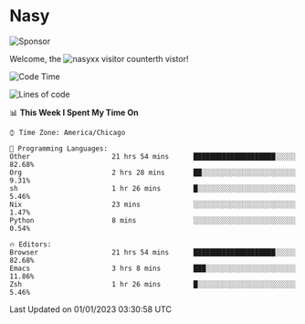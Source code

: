 # Nasy

<!--
<p align="center">
<img height="200" src="https://github-readme-stats.vercel.app/api?username=nasyxx&count_private=true&show_icons=true&theme=dracula&include_all_commits=true"/>
<img height="200" src="https://github-readme-stats.vercel.app/api/top-langs/?username=nasyxx&theme=dracula&hide=html,jupyter+notebook&count_private=true&show_icons=true"/>
</p>

  
----------------
-->

![Sponsor](https://img.shields.io/static/v1.svg?label=Sponsor&message=%E2%9D%A4&logo=GitHub&style=flat&color=pink)
 
Welcome, the ![nasyxx visitor counter](https://count.getloli.com/get/@nasyxx?theme=rule34)th vistor!
 
<!--START_SECTION:waka-->
![Code Time](http://img.shields.io/badge/Code%20Time-3%2C005%20hrs%2025%20mins-blue)

![Lines of code](https://img.shields.io/badge/From%20Hello%20World%20I%27ve%20Written-5%20Million%20lines%20of%20code-blue)

📊 **This Week I Spent My Time On** 

```text
⌚︎ Time Zone: America/Chicago

💬 Programming Languages: 
Other                    21 hrs 54 mins      ████████████████████░░░░░   82.68% 
Org                      2 hrs 28 mins       ██░░░░░░░░░░░░░░░░░░░░░░░   9.31% 
sh                       1 hr 26 mins        █░░░░░░░░░░░░░░░░░░░░░░░░   5.46% 
Nix                      23 mins             ░░░░░░░░░░░░░░░░░░░░░░░░░   1.47% 
Python                   8 mins              ░░░░░░░░░░░░░░░░░░░░░░░░░   0.54%

🔥 Editors: 
Browser                  21 hrs 54 mins      ████████████████████░░░░░   82.68% 
Emacs                    3 hrs 8 mins        ███░░░░░░░░░░░░░░░░░░░░░░   11.86% 
Zsh                      1 hr 26 mins        █░░░░░░░░░░░░░░░░░░░░░░░░   5.46%

```


 Last Updated on 01/01/2023 03:30:58 UTC
<!--END_SECTION:waka-->

<!-- ![visitors](https://visitor-badge.laobi.icu/badge?page_id=nasyxx.nasyxx) -->

